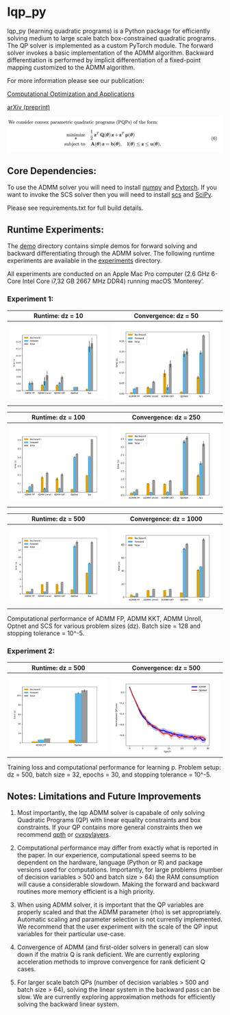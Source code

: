 # lqp_py
lqp_py (learning quadratic programs) is a Python package for efficiently solving medium to large scale batch box-constrained quadratic programs. The QP solver is implemented as a custom PyTorch module. The forward solver invokes a basic implementation of the ADMM algorithm. Backward differentiation is performed by implicit differentiation of a fixed-point mapping customized to the ADMM algorithm.

For more information please see our publication:

[Computational Optimization and Applications](https://link.springer.com/article/10.1007/s10589-022-00422-7)

[arXiv (preprint)](https://arxiv.org/pdf/2112.07464.pdf)

![parametric quadratic program](images/pqp.png)

## Core Dependencies:
To use the ADMM solver you will need to install [numpy](https://numpy.org) and [Pytorch](https://pytorch.org). If you want to invoke the SCS solver then you will need to install [scs](https://www.cvxgrp.org/scs/) and [SciPy](https://scipy.org).

Please see requirements.txt for full build details.

## Runtime Experiments:
The [demo](demo) directory contains simple demos for forward solving and backward differentiating through the ADMM solver. The following runtime experiments are available in the [experiments](experiments) directory.

All experiments are conducted on an Apple Mac Pro computer (2.6 GHz 6-Core Intel Core i7,32 GB 2667 MHz DDR4) running macOS ‘Monterey’.

### Experiment 1:
Runtime: dz = 10            |  Convergence: dz = 50    
:-------------------------:|:-------------------------:
![runtime dz 10](/images/exp_1_n_10.png)  |  ![runtime dz 50](/images/exp_1_n_50.png)

Runtime: dz = 100            |  Convergence: dz = 250    
:-------------------------:|:-------------------------:
![runtime dz 100](/images/exp_1_n_100.png)  |  ![runtime dz 250](/images/exp_1_n_250.png)

Runtime: dz = 500            |  Convergence: dz = 1000    
:-------------------------:|:-------------------------:
![runtime dz 500](/images/exp_1_n_500.png)  |  ![runtime dz 1000](/images/exp_1_n_1000.png)

Computational performance of ADMM FP, ADMM KKT, ADMM Unroll, Optnet and SCS for various problem sizes (dz). Batch size = 128 and stopping tolerance = 10^-5.

### Experiment 2:

Runtime: dz = 500            |  Convergence: dz = 500    
:-------------------------:|:-------------------------:
![runtime dz 500](/images/exp_2_n_500.png)  |  ![convergence dz 500](/images/exp_2_n_500_conv.png)

Training loss and computational performance for learning p. Problem setup: dz = 500, batch size = 32, epochs = 30, and stopping tolerance = 10^-5.

## Notes: Limitations and Future Improvements

1. Most importantly, the lqp ADMM solver is capabale of only solving Quadratic Programs (QP) with linear equality constraints and box constraints. If your QP contains more general constraints then we recommend  [qpth](https://locuslab.github.io/qpth/) or [cvxpylayers](https://locuslab.github.io/2019-10-28-cvxpylayers/).

2. Computational performance may differ from exactly what is reported in the paper. In our experience, computational speed seems to be dependent on the hardware, language (Python or R) and package versions used for computations. Importantly, for large problems (number of decision variables > 500 and batch size > 64) the RAM consumption will cause a considerable slowdown. Making the forward and backward routines more memory efficient is a high priority.

3. When using ADMM solver, it is important that the QP variables are properly scaled and that the ADMM parameter (rho) is set appropriately. Automatic scaling and parameter selection is not currently implemented. We recommend that the user experiment with the scale of the QP input variables for their particular use-case.

4. Convergence of ADMM (and first-older solvers in general) can slow down if the matrix Q is rank deficient. We are currently exploring acceleration methods to improve  convergence for rank deficient Q cases.

5. For larger scale batch QPs (number of decision variables > 500 and batch size > 64), solving the linear system in the backward pass can be slow. We are currently exploring approximation methods for efficiently solving the backward linear system.
